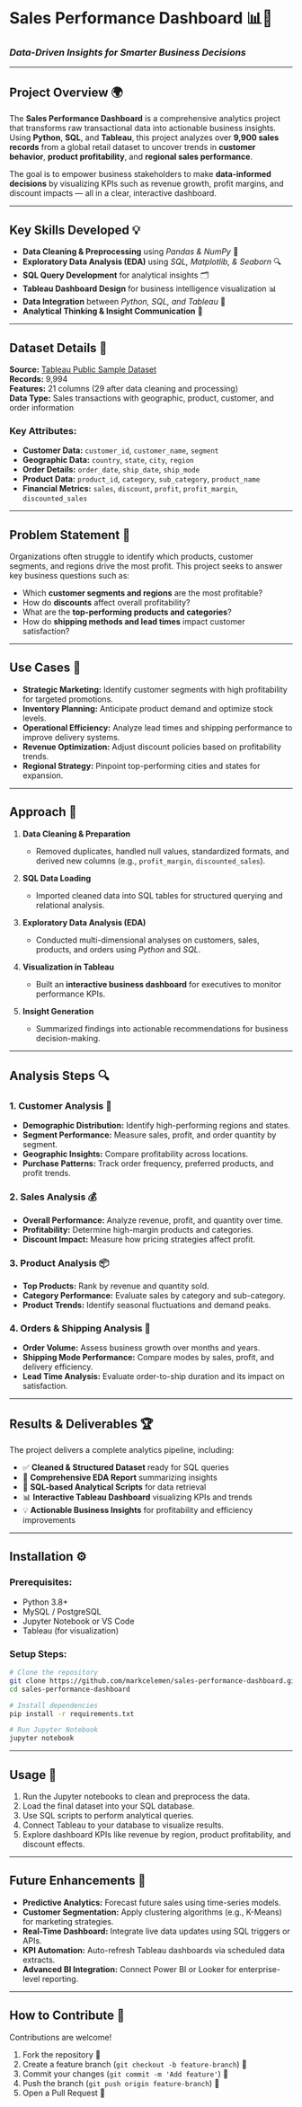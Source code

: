 # **Sales Performance Dashboard** 📊💼

### *Data-Driven Insights for Smarter Business Decisions*

---

## **Project Overview** 🌍

The **Sales Performance Dashboard** is a comprehensive analytics project that transforms raw transactional data into actionable business insights. Using **Python**, **SQL**, and **Tableau**, this project analyzes over **9,900 sales records** from a global retail dataset to uncover trends in **customer behavior**, **product profitability**, and **regional sales performance**.

The goal is to empower business stakeholders to make **data-informed decisions** by visualizing KPIs such as revenue growth, profit margins, and discount impacts — all in a clear, interactive dashboard.

---

## **Key Skills Developed** 💡

* **Data Cleaning & Preprocessing** using *Pandas & NumPy* 🧹
* **Exploratory Data Analysis (EDA)** using *SQL, Matplotlib, & Seaborn* 🔍
* **SQL Query Development** for analytical insights 🗂️
* **Tableau Dashboard Design** for business intelligence visualization 📊
* **Data Integration** between *Python, SQL, and Tableau* 🔗
* **Analytical Thinking & Insight Communication** 🧠

---

## **Dataset Details** 📑

**Source:** [Tableau Public Sample Dataset](https://public.tableau.com/app/learn/sample-data)  
**Records:** 9,994  
**Features:** 21 columns (29 after data cleaning and processing)  
**Data Type:** Sales transactions with geographic, product, customer, and order information

### **Key Attributes:**

* **Customer Data:** `customer_id`, `customer_name`, `segment`
* **Geographic Data:** `country`, `state`, `city`, `region`
* **Order Details:** `order_date`, `ship_date`, `ship_mode`
* **Product Data:** `product_id`, `category`, `sub_category`, `product_name`
* **Financial Metrics:** `sales`, `discount`, `profit`, `profit_margin`, `discounted_sales`

---

## **Problem Statement** 🎯

Organizations often struggle to identify which products, customer segments, and regions drive the most profit.
This project seeks to answer key business questions such as:

* Which **customer segments and regions** are the most profitable?
* How do **discounts** affect overall profitability?
* What are the **top-performing products and categories**?
* How do **shipping methods and lead times** impact customer satisfaction?

---

## **Use Cases** 💼

* **Strategic Marketing:** Identify customer segments with high profitability for targeted promotions.
* **Inventory Planning:** Anticipate product demand and optimize stock levels.
* **Operational Efficiency:** Analyze lead times and shipping performance to improve delivery systems.
* **Revenue Optimization:** Adjust discount policies based on profitability trends.
* **Regional Strategy:** Pinpoint top-performing cities and states for expansion.

---

## **Approach** 🧭

1. **Data Cleaning & Preparation**

   * Removed duplicates, handled null values, standardized formats, and derived new columns (e.g., `profit_margin`, `discounted_sales`).
2. **SQL Data Loading**

   * Imported cleaned data into SQL tables for structured querying and relational analysis.
3. **Exploratory Data Analysis (EDA)**

   * Conducted multi-dimensional analyses on customers, sales, products, and orders using *Python* and *SQL*.
4. **Visualization in Tableau**

   * Built an **interactive business dashboard** for executives to monitor performance KPIs.
5. **Insight Generation**

   * Summarized findings into actionable recommendations for business decision-making.

---

## **Analysis Steps** 🔍

### **1. Customer Analysis** 👥

* **Demographic Distribution:** Identify high-performing regions and states.
* **Segment Performance:** Measure sales, profit, and order quantity by segment.
* **Geographic Insights:** Compare profitability across locations.
* **Purchase Patterns:** Track order frequency, preferred products, and profit trends.

### **2. Sales Analysis** 💰

* **Overall Performance:** Analyze revenue, profit, and quantity over time.
* **Profitability:** Determine high-margin products and categories.
* **Discount Impact:** Measure how pricing strategies affect profit.

### **3. Product Analysis** 📦

* **Top Products:** Rank by revenue and quantity sold.
* **Category Performance:** Evaluate sales by category and sub-category.
* **Product Trends:** Identify seasonal fluctuations and demand peaks.

### **4. Orders & Shipping Analysis** 🚚

* **Order Volume:** Assess business growth over months and years.
* **Shipping Mode Performance:** Compare modes by sales, profit, and delivery efficiency.
* **Lead Time Analysis:** Evaluate order-to-ship duration and its impact on satisfaction.

---

## **Results & Deliverables** 🏆

The project delivers a complete analytics pipeline, including:

* ✅ **Cleaned & Structured Dataset** ready for SQL queries
* 📘 **Comprehensive EDA Report** summarizing insights
* 💾 **SQL-based Analytical Scripts** for data retrieval
* 📊 **Interactive Tableau Dashboard** visualizing KPIs and trends
* 💡 **Actionable Business Insights** for profitability and efficiency improvements

---

## **Installation** ⚙️

### **Prerequisites:**

* Python 3.8+
* MySQL / PostgreSQL
* Jupyter Notebook or VS Code
* Tableau (for visualization)

### **Setup Steps:**

```bash
# Clone the repository
git clone https://github.com/markcelemen/sales-performance-dashboard.git
cd sales-performance-dashboard

# Install dependencies
pip install -r requirements.txt

# Run Jupyter Notebook
jupyter notebook
```

---

## **Usage** 🚀

1. Run the Jupyter notebooks to clean and preprocess the data.
2. Load the final dataset into your SQL database.
3. Use SQL scripts to perform analytical queries.
4. Connect Tableau to your database to visualize results.
5. Explore dashboard KPIs like revenue by region, product profitability, and discount effects.

---

## **Future Enhancements** 🔮

* **Predictive Analytics:** Forecast future sales using time-series models.
* **Customer Segmentation:** Apply clustering algorithms (e.g., K-Means) for marketing strategies.
* **Real-Time Dashboard:** Integrate live data updates using SQL triggers or APIs.
* **KPI Automation:** Auto-refresh Tableau dashboards via scheduled data extracts.
* **Advanced BI Integration:** Connect Power BI or Looker for enterprise-level reporting.

---

## **How to Contribute** 🤝

Contributions are welcome!

1. Fork the repository 🍴
2. Create a feature branch (`git checkout -b feature-branch`) 🌱
3. Commit your changes (`git commit -m 'Add feature'`) 📝
4. Push the branch (`git push origin feature-branch`) 🚀
5. Open a Pull Request 🔀
